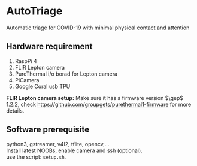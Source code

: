 # AutoTriage
Automatic triage for COVID-19 with minimal physical contact and attention

## Hardware requirement
1. RaspPi 4
2. FLIR Lepton camera 
3. PureThermal i/o borad for Lepton camera
4. PiCamera
5. Google Coral usb TPU

**FLIR Lepton camera setup:** Make sure it has a firmware version $\gep$ 1.2.2, check https://github.com/groupgets/purethermal1-firmware for more details. 

## Software prerequisite
python3, gstreamer, v4l2, tflite, opencv,...  
Install latest NOOBs, enable camera and ssh (optional).  
use the script: `setup.sh`.
